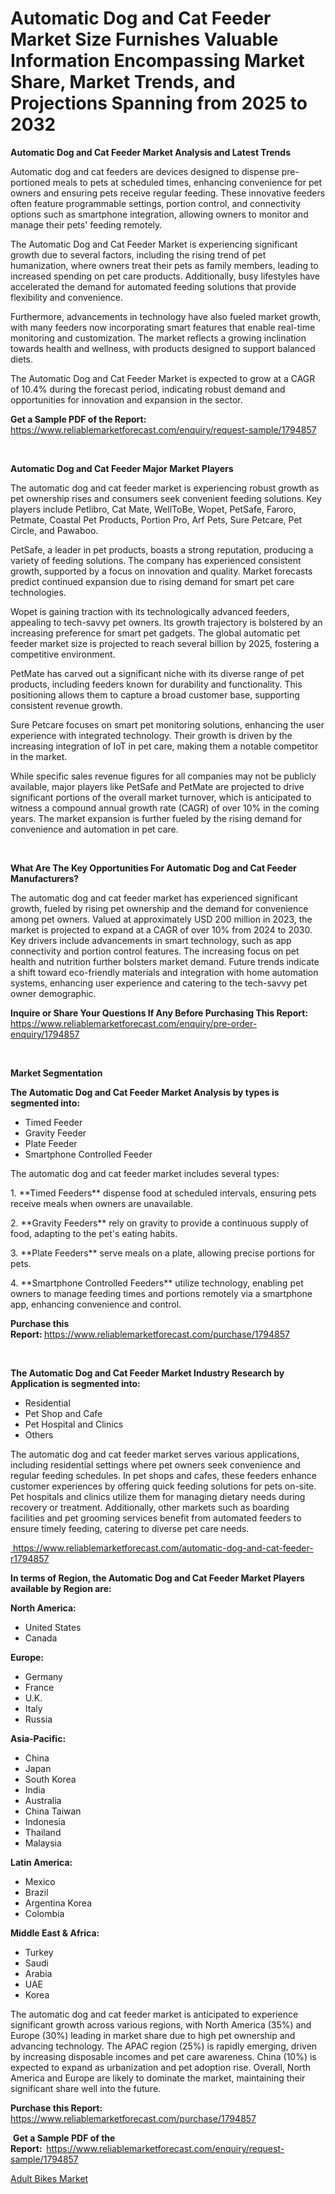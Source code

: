 <p><h1>Automatic Dog and Cat Feeder Market Size Furnishes Valuable Information Encompassing Market Share, Market Trends, and Projections Spanning from 2025 to 2032</h1></p><p><strong>Automatic Dog and Cat Feeder Market Analysis and Latest Trends</strong></p>
<p><p>Automatic dog and cat feeders are devices designed to dispense pre-portioned meals to pets at scheduled times, enhancing convenience for pet owners and ensuring pets receive regular feeding. These innovative feeders often feature programmable settings, portion control, and connectivity options such as smartphone integration, allowing owners to monitor and manage their pets' feeding remotely.</p><p>The Automatic Dog and Cat Feeder Market is experiencing significant growth due to several factors, including the rising trend of pet humanization, where owners treat their pets as family members, leading to increased spending on pet care products. Additionally, busy lifestyles have accelerated the demand for automated feeding solutions that provide flexibility and convenience. </p><p>Furthermore, advancements in technology have also fueled market growth, with many feeders now incorporating smart features that enable real-time monitoring and customization. The market reflects a growing inclination towards health and wellness, with products designed to support balanced diets.</p><p>The Automatic Dog and Cat Feeder Market is expected to grow at a CAGR of 10.4% during the forecast period, indicating robust demand and opportunities for innovation and expansion in the sector.</p></p>
<p><strong>Get a Sample PDF of the Report:&nbsp;</strong> <a href="https://www.reliablemarketforecast.com/enquiry/request-sample/1794857?utm_campaign=1833&utm_medium=2&utm_source=Github&utm_content=ia&utm_term=07022025&utm_id=automatic-dog-and-cat-feeder">https://www.reliablemarketforecast.com/enquiry/request-sample/1794857</a></p>
<p>&nbsp;</p>
<p><strong>Automatic Dog and Cat Feeder Major Market Players</strong></p>
<p><p>The automatic dog and cat feeder market is experiencing robust growth as pet ownership rises and consumers seek convenient feeding solutions. Key players include Petlibro, Cat Mate, WellToBe, Wopet, PetSafe, Faroro, Petmate, Coastal Pet Products, Portion Pro, Arf Pets, Sure Petcare, Pet Circle, and Pawaboo.</p><p>PetSafe, a leader in pet products, boasts a strong reputation, producing a variety of feeding solutions. The company has experienced consistent growth, supported by a focus on innovation and quality. Market forecasts predict continued expansion due to rising demand for smart pet care technologies.</p><p>Wopet is gaining traction with its technologically advanced feeders, appealing to tech-savvy pet owners. Its growth trajectory is bolstered by an increasing preference for smart pet gadgets. The global automatic pet feeder market size is projected to reach several billion by 2025, fostering a competitive environment.</p><p>PetMate has carved out a significant niche with its diverse range of pet products, including feeders known for durability and functionality. This positioning allows them to capture a broad customer base, supporting consistent revenue growth.</p><p>Sure Petcare focuses on smart pet monitoring solutions, enhancing the user experience with integrated technology. Their growth is driven by the increasing integration of IoT in pet care, making them a notable competitor in the market.</p><p>While specific sales revenue figures for all companies may not be publicly available, major players like PetSafe and PetMate are projected to drive significant portions of the overall market turnover, which is anticipated to witness a compound annual growth rate (CAGR) of over 10% in the coming years. The market expansion is further fueled by the rising demand for convenience and automation in pet care.</p></p>
<p>&nbsp;</p>
<p><strong>What Are The Key Opportunities For Automatic Dog and Cat Feeder Manufacturers?</strong></p>
<p><p>The automatic dog and cat feeder market has experienced significant growth, fueled by rising pet ownership and the demand for convenience among pet owners. Valued at approximately USD 200 million in 2023, the market is projected to expand at a CAGR of over 10% from 2024 to 2030. Key drivers include advancements in smart technology, such as app connectivity and portion control features. The increasing focus on pet health and nutrition further bolsters market demand. Future trends indicate a shift toward eco-friendly materials and integration with home automation systems, enhancing user experience and catering to the tech-savvy pet owner demographic.</p></p>
<p><strong>Inquire or Share Your Questions If Any Before Purchasing This Report:</strong> <a href="https://www.reliablemarketforecast.com/enquiry/pre-order-enquiry/1794857?utm_campaign=1833&utm_medium=2&utm_source=Github&utm_content=ia&utm_term=07022025&utm_id=automatic-dog-and-cat-feeder">https://www.reliablemarketforecast.com/enquiry/pre-order-enquiry/1794857</a></p>
<p>&nbsp;</p>
<p><strong>Market Segmentation</strong></p>
<p><strong>The Automatic Dog and Cat Feeder Market Analysis by types is segmented into:</strong></p>
<p><ul><li>Timed Feeder</li><li>Gravity Feeder</li><li>Plate Feeder</li><li>Smartphone Controlled Feeder</li></ul></p>
<p><p>The automatic dog and cat feeder market includes several types: </p><p>1. **Timed Feeders** dispense food at scheduled intervals, ensuring pets receive meals when owners are unavailable. </p><p>2. **Gravity Feeders** rely on gravity to provide a continuous supply of food, adapting to the pet's eating habits. </p><p>3. **Plate Feeders** serve meals on a plate, allowing precise portions for pets. </p><p>4. **Smartphone Controlled Feeders** utilize technology, enabling pet owners to manage feeding times and portions remotely via a smartphone app, enhancing convenience and control.</p></p>
<p><strong>Purchase this Report:&nbsp;</strong><a href="https://www.reliablemarketforecast.com/purchase/1794857?utm_campaign=1833&utm_medium=2&utm_source=Github&utm_content=ia&utm_term=07022025&utm_id=automatic-dog-and-cat-feeder">https://www.reliablemarketforecast.com/purchase/1794857</a></p>
<p>&nbsp;</p>
<p><strong>The Automatic Dog and Cat Feeder Market Industry Research by Application is segmented into:</strong></p>
<p><ul><li>Residential</li><li>Pet Shop and Cafe</li><li>Pet Hospital and Clinics</li><li>Others</li></ul></p>
<p><p>The automatic dog and cat feeder market serves various applications, including residential settings where pet owners seek convenience and regular feeding schedules. In pet shops and cafes, these feeders enhance customer experiences by offering quick feeding solutions for pets on-site. Pet hospitals and clinics utilize them for managing dietary needs during recovery or treatment. Additionally, other markets such as boarding facilities and pet grooming services benefit from automated feeders to ensure timely feeding, catering to diverse pet care needs.</p></p>
<p><a href="https://www.reliablemarketforecast.com/automatic-dog-and-cat-feeder-r1794857?utm_campaign=1833&utm_medium=2&utm_source=Github&utm_content=ia&utm_term=07022025&utm_id=automatic-dog-and-cat-feeder">&nbsp;https://www.reliablemarketforecast.com/automatic-dog-and-cat-feeder-r1794857</a></p>
<p><strong>In terms of Region, the Automatic Dog and Cat Feeder Market Players available by Region are:</strong></p>
<p>
    <p> <strong> North America: </strong>
        <ul>
            <li>United States</li>
            <li>Canada</li>
        </ul>
        </p> 
    <p> <strong> Europe: </strong>
        <ul>
            <li>Germany</li>
            <li>France</li>
            <li>U.K.</li>
            <li>Italy</li>
            <li>Russia</li>
        </ul>
        </p> 
    <p> <strong> Asia-Pacific: </strong>
        <ul>
            <li>China</li>
            <li>Japan</li>
            <li>South Korea</li>
            <li>India</li>
            <li>Australia</li>
            <li>China Taiwan</li>
            <li>Indonesia</li>
            <li>Thailand</li>
            <li>Malaysia</li>
        </ul>
        </p> 
    <p> <strong> Latin America: </strong>
        <ul>
            <li>Mexico</li>
            <li>Brazil</li>
            <li>Argentina Korea</li>
            <li>Colombia</li>
        </ul>
        </p> 
    <p> <strong> Middle East & Africa: </strong>
        <ul>
            <li>Turkey</li>
            <li>Saudi</li>
            <li>Arabia</li>
            <li>UAE</li>
            <li>Korea</li>
        </ul>
    </p>
    </p>
<p><p>The automatic dog and cat feeder market is anticipated to experience significant growth across various regions, with North America (35%) and Europe (30%) leading in market share due to high pet ownership and advancing technology. The APAC region (25%) is rapidly emerging, driven by increasing disposable incomes and pet care awareness. China (10%) is expected to expand as urbanization and pet adoption rise. Overall, North America and Europe are likely to dominate the market, maintaining their significant share well into the future.</p></p>
<p><strong>Purchase this Report: </strong><a href="https://www.reliablemarketforecast.com/purchase/1794857?utm_campaign=1833&utm_medium=2&utm_source=Github&utm_content=ia&utm_term=07022025&utm_id=automatic-dog-and-cat-feeder">https://www.reliablemarketforecast.com/purchase/1794857</a></p>
<p>&nbsp;<strong>Get a Sample PDF of the Report:&nbsp;&nbsp;</strong><a href="https://www.reliablemarketforecast.com/enquiry/request-sample/1794857?utm_campaign=1833&utm_medium=2&utm_source=Github&utm_content=ia&utm_term=07022025&utm_id=automatic-dog-and-cat-feeder">https://www.reliablemarketforecast.com/enquiry/request-sample/1794857</a></p>
<p><strong></strong></p>
<p><p><a href="https://github.com/FassouRP/Market-Research-Report-List-7/blob/main/adult-bikes-market.md?utm_campaign=1833&utm_medium=2&utm_source=Github&utm_content=ia&utm_term=07022025&utm_id=automatic-dog-and-cat-feeder">Adult Bikes Market</a></p></p>